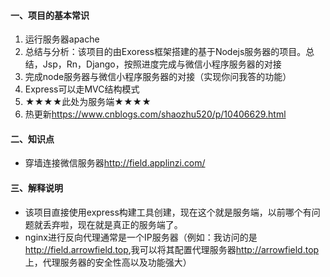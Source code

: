 #### 一、项目的基本常识

1. 运行服务器apache
2. 总结与分析：该项目的由Exoress框架搭建的基于Nodejs服务器的项目。总结，Jsp，Rn，Django，按照进度完成与微信小程序服务器的对接
3. 完成node服务器与微信小程序服务器的对接（实现你问我答的功能）
4. Express可以走MVC结构模式
5. ★★★★此处为服务端★★★★
6. 热更新<https://www.cnblogs.com/shaozhu520/p/10406629.html>

#### 二、知识点

* 穿墙连接微信服务器<http://field.applinzi.com/>

#### 三、解释说明

* 该项目直接使用express构建工具创建，现在这个就是服务端，以前哪个有问题就丢弃啦，现在就是真正的服务端了。
* nginx进行反向代理通常是一个IP服务器（例如：我访问的是<http://field.arrowfield.top>,我可以将其配置代理服务器<http://arrowfield.top>上，代理服务器的安全性高以及功能强大）

